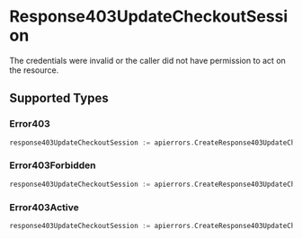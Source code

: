 # Response403UpdateCheckoutSession

The credentials were invalid or the caller did not have permission to act on the resource.


## Supported Types

### Error403

```go
response403UpdateCheckoutSession := apierrors.CreateResponse403UpdateCheckoutSessionError403(components.Error403{/* values here */})
```

### Error403Forbidden

```go
response403UpdateCheckoutSession := apierrors.CreateResponse403UpdateCheckoutSessionError403Forbidden(components.Error403Forbidden{/* values here */})
```

### Error403Active

```go
response403UpdateCheckoutSession := apierrors.CreateResponse403UpdateCheckoutSessionError403Active(components.Error403Active{/* values here */})
```

